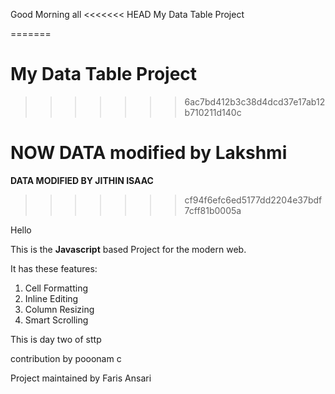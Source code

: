 Good Morning all
<<<<<<< HEAD
 My Data Table Project

=======

# My Data Table Project
>>>>>>> 6ac7bd412b3c38d4dcd37e17ab12b710211d140c

NOW DATA modified by Lakshmi
=======
**DATA MODIFIED BY JITHIN ISAAC**
>>>>>>> cf94f6efc6ed5177dd2204e37bdf7cff81b0005a

Hello

This is the **Javascript** based Project for the modern web.

It has these features:
1. Cell Formatting
2. Inline Editing
3. Column Resizing
4. Smart Scrolling

This is day two of sttp

contribution by pooonam c


Project maintained by Faris Ansari

